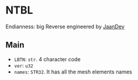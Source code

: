 # NTBL
Endianness: big
Reverse engineered by [JaanDev](https://github.com/JaanDev)

## Main
* `LBTN`: `str`. 4 character code
* `ver`: `u32`
* `names`: `STR32`. It has all the mesh elements names